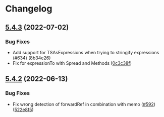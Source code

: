 # Changelog

## [5.4.3](https://github.com/reactjs/react-docgen/compare/v5.4.2...v5.4.3) (2022-07-02)


### Bug Fixes

* Add support for TSAsExpressions when trying to stringify expressions ([#634](https://github.com/reactjs/react-docgen/issues/634)) ([8b34e26](https://github.com/reactjs/react-docgen/commit/8b34e262e4da5f4b6fdbae5b2b810e761e17da8b))
* Fix for expressionTo with Spread and Methods ([0c3c38f](https://github.com/reactjs/react-docgen/commit/0c3c38f0ffc4155ff4c037e28e85320fd3f61cb9))

## [5.4.2](https://github.com/reactjs/react-docgen/compare/v5.4.1...v5.4.2) (2022-06-13)


### Bug Fixes

* Fix wrong detection of forwardRef in combination with memo ([#592](https://github.com/reactjs/react-docgen/issues/592)) ([522e8f5](https://github.com/reactjs/react-docgen/commit/522e8f55ccde49354a3949a777e52cc92d6b0330))
